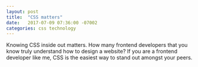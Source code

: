 ```yaml
---
layout: post
title:  "CSS matters"
date:   2017-07-09 07:36:00 -07002
categories: css technology
---
```


Knowing CSS inside out matters. How many frontend developers that you know truly understand how to design a website? If you are a frontend developer like me, CSS is the easiest way to stand out amongst your peers.